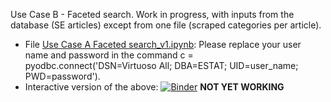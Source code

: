 
Use Case B - Faceted search. Work in progress, with inputs from the database (SE articles) except from one file (scraped categories per article).
* File [Use Case A Faceted search_v1.ipynb](https://github.com/eurostat/NLP4Stat/blob/main/Use%20Case%20A%20Faceted%20search/Use%20Case%20A%20Faceted%20search_v1.ipynb): Please replace your user name and password in the command c = pyodbc.connect('DSN=Virtuoso All; DBA=ESTAT; UID=user_name; PWD=password'). 
* Interactive version of the above: [![Binder](https://mybinder.org/badge_logo.svg)](https://mybinder.org/v2/gh/KSpiliop/Faceted/main?filepath=Use%20Case%20A%20Faceted%20search_v1.ipynb) **NOT YET WORKING**
